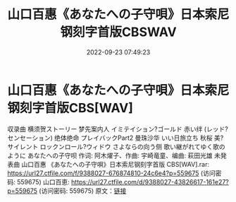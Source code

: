 ﻿---
title: 山口百惠《あなたへの子守唄》日本索尼钢刻字首版CBSWAV
date: 2022-09-23 07:49:23
categories: 外语音乐
tags: 外语音乐
---
# 山口百惠《あなたへの子守唄》日本索尼钢刻字首版CBS[WAV]

収录曲
横须贺ストーリー
梦先案内人
イミテイション?ゴールド
赤い绊 (レッド?センセーション)
绝体绝命
プレイバックPart2
曼珠沙华
いい日旅立ち
秋桜
美?サイレント
ロックンロール?ウィドウ
さよならの向う侧
歌い継がれてゆく歌のように
あなたへの子守呗
作词: 阿木燿子、作曲: 宇崎竜童、编曲: 萩田光雄
未発表曲
山口百惠 《あなたへの子守唄》日本索尼钢刻字首版 CBS[WAV].rar: https://url27.ctfile.com/f/9388027-676874810-24c6e4?p=559675
(访问密码: 559675)
山口百恵: https://url27.ctfile.com/d/9388027-43826617-161e27?p=559675
(访问密码: 559675)
原文：[链接](https://blog.sina.com.cn/s/blog_1647c7e7601030zjv.html)